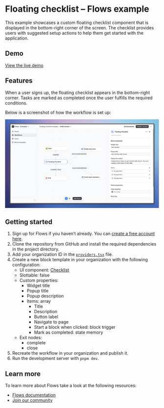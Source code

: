 # Floating checklist – Flows example

This example showcases a custom floating checklist component that is displayed in the bottom-right corner of the screen. The checklist provides users with suggested setup actions to help them get started with the application.

## Demo

[View the live demo](https://flows.sh/examples/floating-checklist)

## Features

When a user signs up, the floating checklist appears in the bottom-right corner. Tasks are marked as completed once the user fulfills the required conditions.

Below is a screenshot of how the workflow is set up:

![Workflow](./workflow.png)

## Getting started

1. Sign up for Flows if you haven’t already. You can [create a free account here](https://app.flows.sh/signup).
2. Clone the repository from GitHub and install the required dependencies in the project directory.
3. Add your organization ID in the [`providers.tsx`](./src/app/providers.tsx) file.
4. Create a new block template in your organization with the following configuration:
   - UI component: [Checklist](./src/components/checklist/checklist.tsx)
   - Slottable: false
   - Custom properties:
     - Widget title
     - Popup title
     - Popup description
     - Items: array
       - Title
       - Description
       - Button label
       - Navigate to page
       - Start a block when clicked: block trigger
       - Mark as completed: state memory
   - Exit nodes:
     - complete
     - close
5. Recreate the workflow in your organization and publish it.
6. Run the development server with `pnpm dev`.

## Learn more

To learn more about Flows take a look at the following resources:

- [Flows documentation](https://flows.sh/docs)
- [Join our community](https://flows.sh/join-slack)
